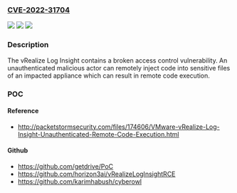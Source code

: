 ### [CVE-2022-31704](https://cve.mitre.org/cgi-bin/cvename.cgi?name=CVE-2022-31704)
![](https://img.shields.io/static/v1?label=Product&message=vRealize%20Log%20Insight%20(vRLI)&color=blue)
![](https://img.shields.io/static/v1?label=Version&message=n%2Fa&color=blue)
![](https://img.shields.io/static/v1?label=Vulnerability&message=VMware%20vRealize%20Log%20Insight%20broken%20access%20control%20Vulnerability&color=brighgreen)

### Description

The vRealize Log Insight contains a broken access control vulnerability. An unauthenticated malicious actor can remotely inject code into sensitive files of an impacted appliance which can result in remote code execution.

### POC

#### Reference
- http://packetstormsecurity.com/files/174606/VMware-vRealize-Log-Insight-Unauthenticated-Remote-Code-Execution.html

#### Github
- https://github.com/getdrive/PoC
- https://github.com/horizon3ai/vRealizeLogInsightRCE
- https://github.com/karimhabush/cyberowl

